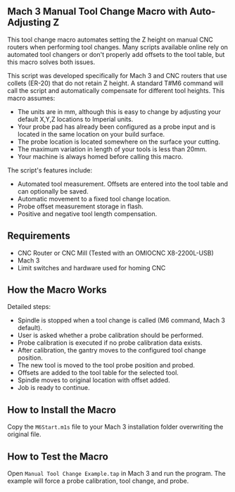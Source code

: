 ## Mach 3 Manual Tool Change Macro with Auto-Adjusting Z
This tool change macro automates setting the Z height on manual CNC routers when performing tool changes. Many scripts available online rely on automated tool changers or don't properly add offsets to the tool table, but this macro solves both issues. 

This script was developed specifically for Mach 3 and CNC routers that use collets (ER-20) that do not retain Z height. A standard T#M6 command will call the script and automatically compensate for different tool heights. This macro assumes:
* The units are in mm, although this is easy to change by adjusting your default X,Y,Z locations to Imperial units.
* Your probe pad has already been configured as a probe input and is located in the same location on your build surface.
* The probe location is located somewhere on the surface your cutting.
* The maximum variation in length of your tools is less than 20mm.
* Your machine is always homed before calling this macro.

The script's features include:
* Automated tool measurement. Offsets are entered into the tool table and can optionally be saved.
* Automatic movement to a fixed tool change location. 
* Probe offset measurement storage in flash.
* Positive and negative tool length compensation.

## Requirements
* CNC Router or CNC Mill (Tested with an OMIOCNC X8-2200L-USB)
* Mach 3
* Limit switches and hardware used for homing CNC

## How the Macro Works
Detailed steps:
* Spindle is stopped when a tool change is called (M6 command, Mach 3 default).
* User is asked whether a probe calibration should be performed.
* Probe calibration is executed if no probe calibration data exists.
* After calibration, the gantry moves to the configured tool change position.
* The new tool is moved to the tool probe position and probed.
* Offsets are added to the tool table for the selected tool.
* Spindle moves to original location with offset added.
* Job is ready to continue.

## How to Install the Macro
Copy the `M6Start.m1s` file to your Mach 3 installation folder overwriting the original file.

## How to Test the Macro
Open `Manual Tool Change Example.tap` in Mach 3 and run the program. The example will force a probe calibration, tool change, and probe.